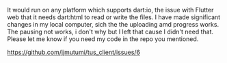 It would run on any platform which supports dart:io, the issue with Flutter web that it needs dart:html to read or write the files. I have made significant changes in my local computer, sich the the uploading amd progress works.
The pausing not works, i don't why but I left that cause I didn't need that. Please let me know if you need my code in the repo you mentioned.

https://github.com/jjmutumi/tus_client/issues/6